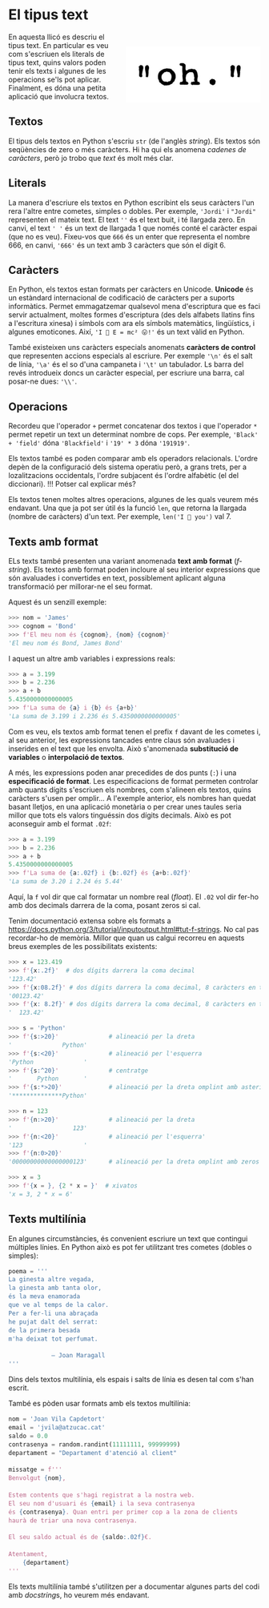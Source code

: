 # El tipus text

<img src='./str.png' style='height: 8em; float: right; margin: 2em 0 1em 1em;'/>

En aquesta llicó es descriu el tipus text. En particular es veu com s'escriuen els literals de tipus text, quins valors poden tenir els texts i algunes de les operacions se'ls pot aplicar. Finalment, es dóna una petita aplicació que involucra textos.

## Textos

El tipus dels textos en Python s'escriu `str` (de l'anglès _string_). Els textos són seqüències de zero o més caràcters. Hi ha qui els anomena _cadenes de caràcters_, però jo trobo que _text_ és molt més clar.

## Literals

La manera d'escriure els textos en Python escribint els seus caràcters l'un rera l'altre entre cometes, simples o dobles. Per exemple, `'Jordi'` i `"Jordi"` representen el mateix text. El text `''` és el text buit, i té llargada zero. En canvi, el text `' '` és un text de llargada 1 que només conté el caràcter espai (que no es veu). Fixeu-vos que `666` és un enter que representa el nombre 666, en canvi, `'666'` és un text amb 3 caràcters que són el dígit 6.

## Caràcters

En Python, els textos estan formats per caràcters en Unicode. **Unicode** és un estàndard internacional de codificació de caràcters per a suports informàtics. Permet emmagatzemar qualsevol mena d'escriptura que es faci servir actualment, moltes formes d'escriptura (des dels alfabets llatins fins a l'escritura xinesa) i símbols com ara els símbols matemàtics, lingüístics, i algunes emoticones. Així, `'I 🧡 E = mc² 😛!'` és un text vàlid en Python.

També existeixen uns caràcters especials anomenats **caràcters de control** que representen accions especials al escriure. Per exemple `'\n'` és el salt de línia, `'\a'` és el so d'una campaneta i `'\t'` un tabulador. Ls barra del revés introdueix doncs un caràcter especial, per escriure una barra, cal posar-ne dues: `'\\'`.

## Operacions

Recordeu que l'operador `+` permet concatenar dos textos i que l'operador `*` permet repetir un text un determinat nombre de cops. Per exemple, `'Black' + 'field'` dóna `'Blackfield'` i `'19' * 3` dóna `'191919'`.

Els textos també es poden comparar amb els operadors relacionals. L'ordre depèn de la configuració dels sistema operatiu però, a grans trets, per a lozalitzacions occidentals, l'ordre subjacent és l'ordre alfabètic (el del diccionari). !!! Potser cal explicar més?

Els textos tenen moltes altres operacions, algunes de les quals veurem més endavant. Una que ja pot ser útil és la funció `len`, que retorna la llargada (nombre de caràcters) d'un text. Per exemple, `len('I 💜 you')` val 7.

## Texts amb format

ELs texts també presenten una variant anomenada **text amb format** (_f-string_). Els textos amb format poden incloure al seu interior expressions que són avaluades i convertides en text, possiblement aplicant alguna transformació per millorar-ne el seu format.

Aquest és un senzill exemple:

```python
>>> nom = 'James'
>>> cognom = 'Bond'
>>> f'El meu nom és {cognom}, {nom} {cognom}'
'El meu nom és Bond, James Bond'
```

I aquest un altre amb variables i expressions reals:

```python
>>> a = 3.199
>>> b = 2.236
>>> a + b
5.4350000000000005
>>> f'La suma de {a} i {b} és {a+b}'
'La suma de 3.199 i 2.236 és 5.4350000000000005'
```

Com es veu, els textos amb format tenen el prefix `f` davant de les cometes i, al seu anterior, les expressions tancades entre claus són avaluades i inserides en el text que les envolta. Això s'anomenada **substitució de variables** o **interpolació de textos**.

A més, les expressions poden anar precedides de dos punts (`:`) i una **especificació de format**. Les especificacions de format permeten controlar amb quants dígits s'escriuen els nombres, com s'alineen els textos, quins caràcters s'usen per omplir... A l'exemple anterior, els nombres han quedat basant lletjos, en una aplicació monetària o per crear unes taules seria millor que tots els valors tinguéssin dos dígits decimals. Això es pot aconseguir amb el format `.02f`:

```python
>>> a = 3.199
>>> b = 2.236
>>> a + b
5.4350000000000005
>>> f'La suma de {a:.02f} i {b:.02f} és {a+b:.02f}'
'La suma de 3.20 i 2.24 és 5.44'
```

Aquí, la `f` vol dir que cal formatar un nombre real (_float_). El `.02` vol dir fer-ho amb dos decimals darrera de la coma, posant zeros si cal.

Tenim documentació extensa sobre els formats a https://docs.python.org/3/tutorial/inputoutput.html#tut-f-strings. No cal pas recordar-ho de memòria. Millor que quan us calgui recorreu en aquests breus exemples de les possibilitats existents:

```python
>>> x = 123.419
>>> f'{x:.2f}'  # dos dígits darrera la coma decimal
'123.42'
>>> f'{x:08.2f}' # dos dígits darrera la coma decimal, 8 caràcters en total, zeros a l'esquerra
'00123.42'
>>> f'{x: 8.2f}' # dos dígits darrera la coma decimal, 8 caràcters en total, espais a l'esquerra
'  123.42'
```

```python
>>> s = 'Python'
>>> f'{s:>20}'              # alineació per la dreta
'              Python'
>>> f'{s:<20}'              # alineació per l'esquerra
'Python              '
>>> f'{s:^20}'              # centratge
'       Python       '
>>> f'{s:*>20}'             # alineació per la dreta omplint amb asterics
'**************Python'
```

```python
>>> n = 123
>>> f'{n:>20}'              # alineació per la dreta
'                 123'
>>> f'{n:<20}'              # alineació per l'esquerra'
'123                 '
>>> f'{n:0>20}'
'00000000000000000123'      # alineació per la dreta omplint amb zeros
```

```python
>>> x = 3
>>> f'{x = }, {2 * x = }'  # xivatos
'x = 3, 2 * x = 6'
```

## Texts multilínia

En algunes circumstàncies, és convenient escriure un text que contingui múltiples línies. En Python això es pot fer utilitzant tres cometes (dobles o simples):

```python
poema = '''
La ginesta altre vegada,
la ginesta amb tanta olor,
és la meva enamorada
que ve al temps de la calor.
Per a fer-li una abraçada
he pujat dalt del serrat:
de la primera besada
m'ha deixat tot perfumat.

            — Joan Maragall
'''
```

Dins dels textos multilínia, els espais i salts de línia es desen tal com s'han escrit.

També es pòden usar formats amb els textos multilínia:

```python
nom = 'Joan Vila Capdetort'
email = 'jvila@atzucac.cat'
saldo = 0.0
contrasenya = random.randint(11111111, 99999999)
departament = "Departament d'atenció al client"

missatge = f'''
Benvolgut {nom},

Estem contents que s'hagi registrat a la nostra web.
El seu nom d'usuari és {email} i la seva contrasenya
és {contrasenya}. Quan entri per primer cop a la zona de clients
haurà de triar una nova contrasenya.

El seu saldo actual és de {saldo:.02f}€.

Atentament,
    {departament}
'''
```

Els texts multilínia també s'utilitzen per a documentar algunes parts del codi amb *docstring*s, ho veurem més endavant.

<Autors autors="jpetit"/>
